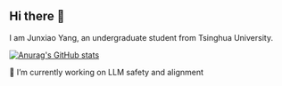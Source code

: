 ## Hi there 👋

<!--
**yangjunx21/yangjunx21** is a ✨ _special_ ✨ repository because its `README.md` (this file) appears on your GitHub profile.

Here are some ideas to get you started:

- 🔭 I’m currently working on ...
- 🌱 I’m currently learning ...
- 👯 I’m looking to collaborate on ...
- 🤔 I’m looking for help with ...
- 💬 Ask me about ...
- 📫 How to reach me: ...
- 😄 Pronouns: ...
- ⚡ Fun fact: ...
-->
I am Junxiao Yang, an undergraduate student from Tsinghua University.

[![Anurag's GitHub stats](https://github-readme-stats.vercel.app/api?username=yangjunx21&count_private=true&include_all_commits)](https://github.com/anuraghazra/github-readme-stats)

🔭 I’m currently working on LLM safety and alignment

